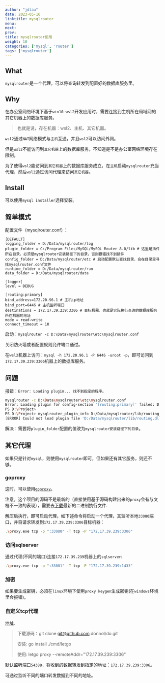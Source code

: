 ```yaml
---
author: "jdlau"
date: 2023-05-16
linktitle: mysqlrouter
menu:
next:
prev:
title: mysqlrouter使用
weight: 10
categories: ['mysql', 'router']
tags: ['mysqlrouter']
---
```


## What

`mysqlrouter`是一个代理，可以将查询转发到配置好的数据库服务里。

## Why

在办公室网络环境下基于`win10 wsl2`开发应用时，需要连接到主机所在局域网的其它机器上的数据库服务。

> 也就是说，存在机器：wsl2、主机、其它机器。

`wsl2`通过`NAT`网络模式与`主机`互通，并且`wsl2`可以访问外网。

但是`wsl2`不能访问到`其它机器`上的数据库服务，不知道是不是办公室网络环境存在限制。

为了使得`wsl2`能访问到`其它机器`上的数据库服务成立，在`主机`启动`mysqlrouter`充当代理，然后`wsl2`通过访问代理来访问`其它机器`。

## Install

可以使用`mysql installer`选择安装。

## 简单模式

配置文件（mysqlrouter.conf）：

```config
[DEFAULT]
logging_folder = D:/Data/mysqlrouter/log
plugin_folder = C:/Program Files/MySQL/MySQL Router 8.0/lib # 这里是插件所在目录，必须是mysqlrouter安装路径下的目录，否则报错找不到插件
config_folder = D:/Data/mysqlrouter/etc # 启动配置默认查找目录，会在目录里寻找mysqlrouter.conf文件
runtime_folder = D:/Data/mysqlrouter/run
data_folder = D:/Data/mysqlrouter/data

[logger]
level = DEBUG

[routing:primary]
bind_address=172.20.96.1 # 主机ip地址
bind_port=6446 # 主机监听端口
destinations = 172.17.39.239:3306 # 目标机器，也就是实际执行查询的数据库服务所在机器的地址
mode = read-write
connect_timeout = 10
```

启动：`mysqlrouter -c D:\Data\mysqlrouter\etc\mysqlrouter.conf`

关闭防火墙或者配置规则允许端口通过。

在`wsl2`机器上访问：`mysql -h 172.20.96.1 -P 6446 -uroot -p`，即可访问到`172.17.39.239:3306`机器上的数据库服务。

## 问题

报错：`Error: Loading plugin... 找不到指定的程序。`

```sh
mysqlrouter -c D:\Data\mysqlrouter\etc\mysqlrouter.conf
Error: Loading plugin for config-section '[routing:primary]' failed: D:/Data/mysqlrouter/lib/routing.dll: 找不到指定的程序。
PS D:\Project> 
PS D:\Project> mysqlrouter_plugin_info D:/Data/mysqlrouter/lib/routing.dll routing
[ERROR] Could not load plugin file 'D:/Data/mysqlrouter/lib/routing.dll': 找不到指定的程序。
```

解决：需要将`plugin_folder`配置的值改为`mysqlrouter安装路径下的目录`。

## 其它代理

如果只是针对`mysql`，则使用`mysqlrouter`即可，但如果还有其它服务，则还不够。

### goproxy

这时，可以使用[`goproxy`](https://github.com/snail007/goproxy)。

注意，这个项目的源码不是最新的（直接使用基于源码构建出来的`proxy`会有与文档不一致的表现），需要去[下载](https://github.com/snail007/goproxy/releases)最新的二进制执行文件.

解压后执行，即可启动代理，如下述命令将启动一个代理，其监听本地`33080`端口，并将请求转发到`172.17.39.239:3306`目标机器：

```sh
.\proxy.exe tcp -p ":33080" -T tcp -P "172.17.39.239:3306"
```

### 访问sqlserver

通过代理(不同的端口)连接`172.17.39.239`机器上的`sqlserver`:

```sh
.\proxy.exe tcp -p ":33081" -T tcp -P "172.17.39.239:1433"
```

### 加密

如果要生成密钥，必须在`linux`环境下使用`proxy keygen`生成密钥(在`windows`环境里会报错)。

### 自定义tcp代理

[地址](`github.com/donnol/do/cmd/letgo`).

> 下载源码：git clone git@github.com:donnol/do.git
>
> 安装: go install ./cmd/letgo
>
> 使用: letgo proxy --remoteAddr="172.17.39.239:3306"

默认监听端口`54388`，将收到的数据转发到指定的地址：`172.17.39.239:3306`。

可通过监听不同的端口转发数据到不同的地址。
